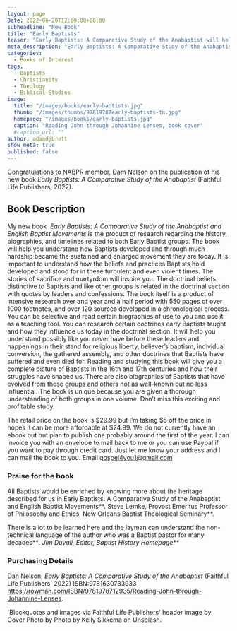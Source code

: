 ```yaml
---
layout: page
Date: 2022-06-20T12:00:00+00:00
subheadline: "New Book"
title: "Early Baptists"
teaser: "Early Baptists: A Comparative Study of the Anabaptist will help you understand how Baptists developed and through much hardship became the sustained and enlarged movement they are today."
meta_description: "Early Baptists: A Comparative Study of the Anabaptist will help you understand how Baptists developed and through much hardship became the sustained and enlarged movement they are today."
categories:
  - Books of Interest
tags:
  - Baptists
  - Christianity
  - Theology
  - Biblical-Studies
image:
  title: "/images/books/early-baptists.jpg"
  thumb: "/images/thumbs/97819787early-baptists-tn.jpg"
  homepage: "/images/books/early-baptists.jpg"
  caption: "Reading John through Johannine Lenses, book cover"
  #caption_url: ""
author: adamdjbrett
show_meta: true
published: false
---
```

Congratulations to NABPR member, Dam Nelson on the publication of his new book _Early Baptists: A Comparative Study of the Anabaptist_ (Faithful Life Publishers, 2022).

## Book Description
My new book&nbsp; _Early Baptists: A Comparative Study of the Anabaptist and English Baptist Movements_ is the product of research regarding the history, biographies, and timelines related to both Early Baptist groups. The book will help you understand how Baptists developed and through much hardship became the sustained and enlarged movement they are today. It is important to understand how the beliefs and practices Baptists hold developed and stood for in these turbulent and even violent times. The stories of sacrifice and martyrdom will inspire you. The doctrinal beliefs distinctive to Baptists and like other groups is related in the doctrinal section with quotes by leaders and confessions. The book itself is a product of intensive research over and year and a half period with 550 pages of over 1000 footnotes, and over 120 sources developed in a chronological process.  You can be selective and read certain biographies of use to you and use it as a teaching tool. You can research certain doctrines early Baptists taught and how they influence us today in the doctrinal section. It will help you understand possibly like you never have before these leaders and happenings in their stand for religious liberty, believer’s baptism, individual conversion, the gathered assembly, and other doctrines that Baptists have suffered and even died for. Reading and studying this book will give you a complete picture of Baptists in the 16th and 17th centuries and how their struggles have shaped us. There are also biographies of Baptists that have evolved from these groups and others not as well-known but no less influential. The book is unique because you are given a thorough understanding of both groups in one volume. Don’t miss this exciting and profitable study.

The retail price on the book is $29.99 but I’m taking $5 off the price in hopes it can be more affordable at $24.99. We do not currently have an ebook out but plan to publish one probably around the first of the year. I can invoice you with an envelope to mail back to me or you can use Paypal if you want to pay through credit card. Just let me know your address and I can mail the book to you. Email <gospel4you1@gmail.com>



### Praise for the book

All Baptists would be enriched by knowing more about the heritage described for us in Early Baptists: A Comparative Study of the Anabaptist and English Baptist Movements**. Steve Lemke, Provost Emeritus Professor of Philosophy and Ethics, New Orleans Baptist Theological Seminary**.

There is a lot to be learned here and the layman can understand the non-technical language of the author who was a Baptist pastor for many decades**_. Jim Duvall, Editor, Baptist History Homepage_**

### Purchasing Details
Dan Nelson, _Early Baptists: A Comparative Study of the Anabaptist_ (Faithful Life Publishers, 2022) ISBN:9781630733933
<https://rowman.com/ISBN/9781978712935/Reading-John-through-Johannine-Lenses>.


`Blockquotes and images via Faithful Life Publishers'
header image by Cover Photo by Photo by Kelly Sikkema on Unsplash.
